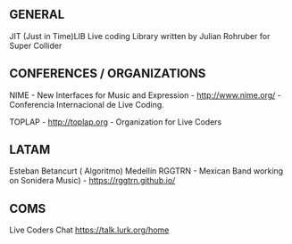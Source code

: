 **GENERAL**
------------------------------------------------------------------------
JIT (Just in Time)LIB
Live coding Library written by Julian Rohruber for Super Collider

**CONFERENCES / ORGANIZATIONS**
------------------------------------------------------------------------
NIME - New Interfaces for Music and Expression - http://www.nime.org/ - Conferencia Internacional de Live Coding.

TOPLAP - http://toplap.org - Organization for Live Coders


**LATAM**
------------------------------------------------------------------------
Esteban Betancurt ( Algoritmo) Medellín
RGGTRN - Mexican Band working on Sonidera Music) - https://rggtrn.github.io/

**COMS**
------------------------------------------------------------------------
Live Coders Chat
https://talk.lurk.org/home
